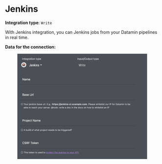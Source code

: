 # Jenkins

**Integration type**:  `Write`

With Jenkins integration, you can Jenkins jobs from your Datamin pipelines in real time.

**Data for the connection:**

<figure><img src="../../.gitbook/assets/Screenshot 2024-04-23 at 19.06.00.png" alt=""><figcaption></figcaption></figure>
